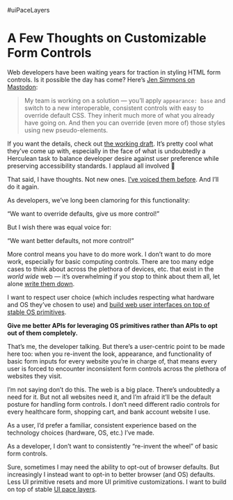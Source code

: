 #uiPaceLayers

# A Few Thoughts on Customizable Form Controls

Web developers have been waiting years for traction in styling HTML form controls. Is it possible the day has come? Here’s [Jen Simmons on Mastodon](https://front-end.social/@jensimmons/114111059845196160):

> My team is working on a solution — you’ll apply `appearance: base` and switch to a new interoperable, consistent controls with easy to override default CSS. They inherit much more of what you already have going on. And then you can override (even more of) those styles using new pseudo-elements. 

If you want the details, check out [the working draft](https://drafts.csswg.org/css-forms/). It’s pretty cool what they’ve come up with, especially in the face of what is undoubtedly a Herculean task to balance developer desire against user preference while preserving accessibility standards. I applaud all involved 👏

That said, I have thoughts. Not new ones. [I’ve voiced them before](https://blog.jim-nielsen.com/2025/overriding-basic-ui-controls/). And I’ll do it again.

As developers, we’ve long been clamoring for this functionality:

“We want to override defaults, give us more control!”

But I wish there was equal voice for:

“We want better defaults, not more control!”

More control means you have to do more work. I don’t want to do more work, especially for basic computing controls. There are too many edge cases to think about across the plethora of devices, etc. that exist in the _world wide_ web — it’s overwhelming if you stop to think about them all, let alone [write them down](https://daverupert.com/2024/02/ui-states/).

I want to respect user choice (which includes respecting what hardware and OS they’ve chosen to use) and [build web user interfaces on top of stable OS primitives](https://blog.jim-nielsen.com/2025/ui-pace-layers/).

**Give me better APIs for leveraging OS primitives rather than APIs to opt out of them completely.**

That’s me, the developer talking. But there’s a user-centric point to be made here too: when you re-invent the look, appearance, and functionality of basic form inputs for every website you’re in charge of, that means every user is forced to encounter inconsistent form controls across the plethora of websites they visit.

I’m not saying don’t do this. The web is a big place. There’s  undoubtedly a need for it. But not all websites need it, and I’m afraid it’ll be the default posture for handling form controls. I don’t need different radio controls for every healthcare form, shopping cart, and bank account website I use.

As a user, I’d prefer a familiar, consistent experience based on the technology choices (hardware, OS, etc.) I’ve made.

As a developer, I don’t want to consistently “re-invent the wheel” of basic form controls.

Sure, sometimes I may need the ability to opt-out of browser defaults. But increasingly I instead want to opt-in to better browser (and OS) defaults. Less UI primitive resets and more UI primitive customizations. I want to build on top of stable [UI pace layers](https://blog.jim-nielsen.com/2025/ui-pace-layers/).